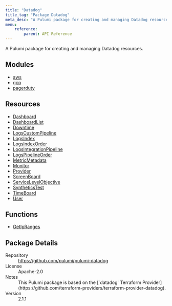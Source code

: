 ```yaml
---
title: "Datadog"
title_tag: "Package Datadog"
meta_desc: "A Pulumi package for creating and managing Datadog resources."
menu:
    reference:
        parent: API Reference
---
```


<!-- WARNING: this file was generated by Pulumi Docs Generator. -->
<!-- Do not edit by hand unless you're certain you know what you are doing! -->

A Pulumi package for creating and managing Datadog resources.

<h2 id="modules">Modules</h2>
<ul class="api">
    <li><a href="aws/" title="aws"><span class="symbol module"></span>aws</a></li>
    <li><a href="gcp/" title="gcp"><span class="symbol module"></span>gcp</a></li>
    <li><a href="pagerduty/" title="pagerduty"><span class="symbol module"></span>pagerduty</a></li>
</ul>

<h2 id="resources">Resources</h2>
<ul class="api">
    <li><a href="dashboard" title="Dashboard"><span class="symbol resource"></span>Dashboard</a></li>
    <li><a href="dashboardlist" title="DashboardList"><span class="symbol resource"></span>DashboardList</a></li>
    <li><a href="downtime" title="Downtime"><span class="symbol resource"></span>Downtime</a></li>
    <li><a href="logscustompipeline" title="LogsCustomPipeline"><span class="symbol resource"></span>LogsCustomPipeline</a></li>
    <li><a href="logsindex" title="LogsIndex"><span class="symbol resource"></span>LogsIndex</a></li>
    <li><a href="logsindexorder" title="LogsIndexOrder"><span class="symbol resource"></span>LogsIndexOrder</a></li>
    <li><a href="logsintegrationpipeline" title="LogsIntegrationPipeline"><span class="symbol resource"></span>LogsIntegrationPipeline</a></li>
    <li><a href="logspipelineorder" title="LogsPipelineOrder"><span class="symbol resource"></span>LogsPipelineOrder</a></li>
    <li><a href="metricmetadata" title="MetricMetadata"><span class="symbol resource"></span>MetricMetadata</a></li>
    <li><a href="monitor" title="Monitor"><span class="symbol resource"></span>Monitor</a></li>
    <li><a href="provider" title="Provider"><span class="symbol resource"></span>Provider</a></li>
    <li><a href="screenboard" title="ScreenBoard"><span class="symbol resource"></span>ScreenBoard</a></li>
    <li><a href="servicelevelobjective" title="ServiceLevelObjective"><span class="symbol resource"></span>ServiceLevelObjective</a></li>
    <li><a href="syntheticstest" title="SyntheticsTest"><span class="symbol resource"></span>SyntheticsTest</a></li>
    <li><a href="timeboard" title="TimeBoard"><span class="symbol resource"></span>TimeBoard</a></li>
    <li><a href="user" title="User"><span class="symbol resource"></span>User</a></li>
</ul>

<h2 id="functions">Functions</h2>
<ul class="api">
    <li><a href="getipranges" title="GetIpRanges"><span class="symbol function"></span>GetIpRanges</a></li>
</ul>

<h2 id="package-details">Package Details</h2>
<dl class="package-details">
	<dt>Repository</dt>
	<dd><a href="https://github.com/pulumi/pulumi-datadog">https://github.com/pulumi/pulumi-datadog</a></dd>
	<dt>License</dt>
	<dd>Apache-2.0</dd>
	<dt>Notes</dt>
	<dd>This Pulumi package is based on the [`datadog` Terraform Provider](https://github.com/terraform-providers/terraform-provider-datadog).</dd>
	<dt>Version</dt>
	<dd>2.1.1</dd>
</dl>

